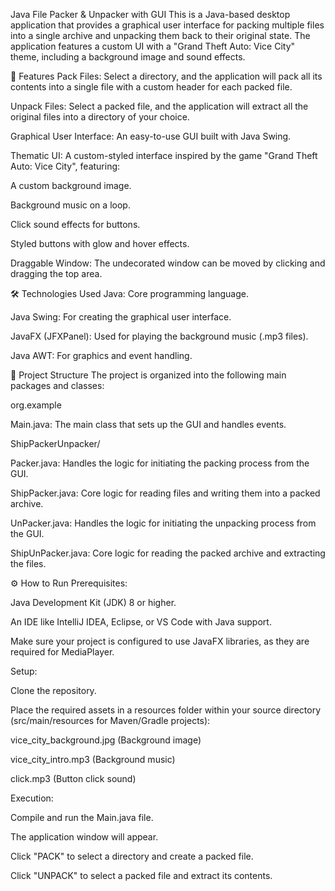 Java File Packer & Unpacker with GUI
This is a Java-based desktop application that provides a graphical user interface for packing multiple files into a single archive and unpacking them back to their original state. The application features a custom UI with a "Grand Theft Auto: Vice City" theme, including a background image and sound effects.

🚀 Features
Pack Files: Select a directory, and the application will pack all its contents into a single file with a custom header for each packed file.

Unpack Files: Select a packed file, and the application will extract all the original files into a directory of your choice.

Graphical User Interface: An easy-to-use GUI built with Java Swing.

Thematic UI: A custom-styled interface inspired by the game "Grand Theft Auto: Vice City", featuring:

A custom background image.

Background music on a loop.

Click sound effects for buttons.

Styled buttons with glow and hover effects.

Draggable Window: The undecorated window can be moved by clicking and dragging the top area.

🛠️ Technologies Used
Java: Core programming language.

Java Swing: For creating the graphical user interface.

JavaFX (JFXPanel): Used for playing the background music (.mp3 files).

Java AWT: For graphics and event handling.

📂 Project Structure
The project is organized into the following main packages and classes:

org.example

Main.java: The main class that sets up the GUI and handles events.

ShipPackerUnpacker/

Packer.java: Handles the logic for initiating the packing process from the GUI.

ShipPacker.java: Core logic for reading files and writing them into a packed archive.

UnPacker.java: Handles the logic for initiating the unpacking process from the GUI.

ShipUnPacker.java: Core logic for reading the packed archive and extracting the files.

⚙️ How to Run
Prerequisites:

Java Development Kit (JDK) 8 or higher.

An IDE like IntelliJ IDEA, Eclipse, or VS Code with Java support.

Make sure your project is configured to use JavaFX libraries, as they are required for MediaPlayer.

Setup:

Clone the repository.

Place the required assets in a resources folder within your source directory (src/main/resources for Maven/Gradle projects):

vice_city_background.jpg (Background image)

vice_city_intro.mp3 (Background music)

click.mp3 (Button click sound)

Execution:

Compile and run the Main.java file.

The application window will appear.

Click "PACK" to select a directory and create a packed file.

Click "UNPACK" to select a packed file and extract its contents.
